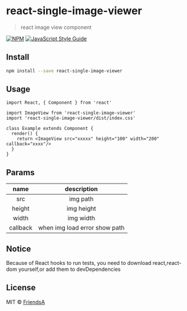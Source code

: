 # react-single-image-viewer

> react image view component

[![NPM](https://img.shields.io/npm/v/react-single-image-viewer.svg)](https://www.npmjs.com/package/react-single-image-viewer) [![JavaScript Style Guide](https://img.shields.io/badge/code_style-standard-brightgreen.svg)](https://standardjs.com)

## Install

```bash
npm install --save react-single-image-viewer
```

## Usage

```tsx
import React, { Component } from 'react'

import ImageView from 'react-single-image-viewer'
import 'react-single-image-viewer/dist/index.css'

class Example extends Component {
  render() {
    return <ImageView src="xxxxx" height="100" width="200" callback="xxxx"/>
  }
}
```

## Params

|   name   |          description          |
| :------: | :---------------------------: |
|   src    |           img path            |
|  height  |          img height           |
|  width   |           img width           |
| callback | when img load error show path |

## Notice
 Because of React hooks to run tests, you need to download react,react-dom yourself,or add them to devDependencies
## License

MIT © [FriendsA](https://github.com/FriendsA)
